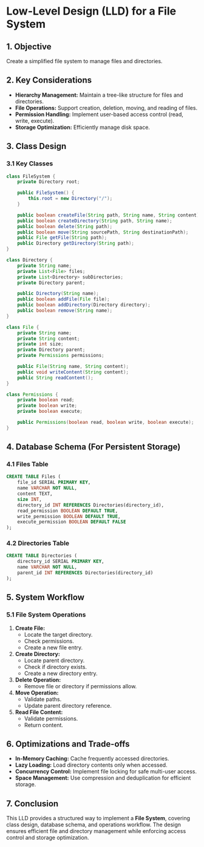 # Low-Level Design (LLD) for a File System

## 1. Objective

Create a simplified file system to manage files and directories.

## 2. Key Considerations

- **Hierarchy Management:** Maintain a tree-like structure for files and directories.
- **File Operations:** Support creation, deletion, moving, and reading of files.
- **Permission Handling:** Implement user-based access control (read, write, execute).
- **Storage Optimization:** Efficiently manage disk space.

## 3. Class Design

### 3.1 Key Classes

```java
class FileSystem {
    private Directory root;

    public FileSystem() {
        this.root = new Directory("/");
    }

    public boolean createFile(String path, String name, String content);
    public boolean createDirectory(String path, String name);
    public boolean delete(String path);
    public boolean move(String sourcePath, String destinationPath);
    public File getFile(String path);
    public Directory getDirectory(String path);
}

class Directory {
    private String name;
    private List<File> files;
    private List<Directory> subDirectories;
    private Directory parent;

    public Directory(String name);
    public boolean addFile(File file);
    public boolean addDirectory(Directory directory);
    public boolean remove(String name);
}

class File {
    private String name;
    private String content;
    private int size;
    private Directory parent;
    private Permissions permissions;

    public File(String name, String content);
    public void writeContent(String content);
    public String readContent();
}

class Permissions {
    private boolean read;
    private boolean write;
    private boolean execute;

    public Permissions(boolean read, boolean write, boolean execute);
}
```

## 4. Database Schema (For Persistent Storage)

### 4.1 Files Table

```sql
CREATE TABLE Files (
    file_id SERIAL PRIMARY KEY,
    name VARCHAR NOT NULL,
    content TEXT,
    size INT,
    directory_id INT REFERENCES Directories(directory_id),
    read_permission BOOLEAN DEFAULT TRUE,
    write_permission BOOLEAN DEFAULT TRUE,
    execute_permission BOOLEAN DEFAULT FALSE
);
```

### 4.2 Directories Table

```sql
CREATE TABLE Directories (
    directory_id SERIAL PRIMARY KEY,
    name VARCHAR NOT NULL,
    parent_id INT REFERENCES Directories(directory_id)
);
```

## 5. System Workflow

### 5.1 File System Operations

1. **Create File:**
   - Locate the target directory.
   - Check permissions.
   - Create a new file entry.
2. **Create Directory:**
   - Locate parent directory.
   - Check if directory exists.
   - Create a new directory entry.
3. **Delete Operation:**
   - Remove file or directory if permissions allow.
4. **Move Operation:**
   - Validate paths.
   - Update parent directory reference.
5. **Read File Content:**
   - Validate permissions.
   - Return content.

## 6. Optimizations and Trade-offs

- **In-Memory Caching:** Cache frequently accessed directories.
- **Lazy Loading:** Load directory contents only when accessed.
- **Concurrency Control:** Implement file locking for safe multi-user access.
- **Space Management:** Use compression and deduplication for efficient storage.

## 7. Conclusion

This LLD provides a structured way to implement a **File System**, covering class design, database schema, and operations workflow. The design ensures efficient file and directory management while enforcing access control and storage optimization.
